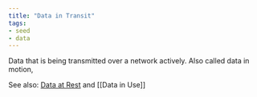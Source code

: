 ```yaml
---
title: "Data in Transit"
tags:
- seed
- data
---
```


Data that is being transmitted over a network actively. Also called data in motion,

See also: [Data at Rest](notes/Data%20at%20Rest.md) and [[Data in Use]]
